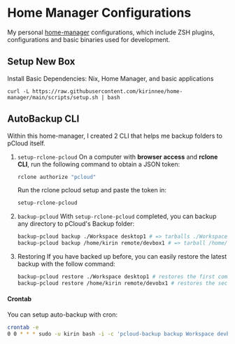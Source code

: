 # Home Manager Configurations

My personal [home-manager](https://github.com/nix-community/home-manager) configurations, which include ZSH plugins, configurations and basic binaries used for development.

## Setup New Box

Install Basic Dependencies: Nix, Home Manager, and basic applications
```
curl -L https://raw.githubusercontent.com/kirinnee/home-manager/main/scripts/setup.sh | bash
```

## AutoBackup CLI

Within this home-manager, I created 2 CLI that helps me backup folders to pCloud itself.

1. `setup-rclone-pcloud`
   On a computer with **browser access** and **rclone CLI**, run the following command to obtain a JSON token:

   ```bash
   rclone authorize "pcloud"
   ```

   Run the rclone pcloud setup and paste the token in:

   ```bash
   setup-rclone-pcloud
   ```

2. `backup-pcloud`
   With `setup-rclone-pcloud` completed, you can backup any directory to pCloud's Backup folder:

   ```bash
   backup-pcloud backup ./Workspace desktop1 # => tarballs ./Workspace and send to pClouds's Backup/desktop1 folder
   backup-pcloud backup /home/kirin remote/devbox1 # => tarball /home/kirin and send to pCloud's Backup/remote/devbox1 folder
   ```

3. Restoring
   If you have backed up before, you can easily restore the latest backup with the follow command:
   ```bash
   backup-pcloud restore ./Workspace desktop1 # restores the first commnad previously
   backup-pcloud restore /home/kirin remote/devobx1 # restores the second command previously
   ```

#### Crontab

You can setup auto-backup with cron:

```bash
crontab -e
0 0 * * * sudo -u kirin bash -i -c 'pcloud-backup backup Workspace devbox'
```
